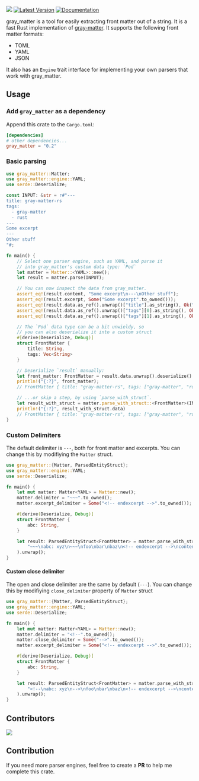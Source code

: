 ![](https://github.com/the-alchemists-of-arland/gray-matter-rs/workflows/main/badge.svg?branch=main)
[![Latest Version](https://img.shields.io/crates/v/gray_matter.svg)](https://crates.io/crates/gray_matter)
[![Documentation](https://docs.rs/gray_matter/badge.svg)](https://docs.rs/gray_matter)

gray_matter is a tool for easily extracting front matter out of a string. It is a fast Rust implementation of [gray-matter](https://github.com/jonschlinkert/gray-matter). It supports the following front matter formats:

- TOML
- YAML
- JSON

It also has an `Engine` trait interface for implementing your own parsers that work with gray_matter.

## Usage

### Add `gray_matter` as a dependency

Append this crate to the `Cargo.toml`:

```toml
[dependencies]
# other dependencies...
gray_matter = "0.2"
```

### Basic parsing

```rust
use gray_matter::Matter;
use gray_matter::engine::YAML;
use serde::Deserialize;

const INPUT: &str = r#"---
title: gray-matter-rs
tags:
  - gray-matter
  - rust
---
Some excerpt
---
Other stuff
"#;

fn main() {
    // Select one parser engine, such as YAML, and parse it
    // into gray_matter's custom data type: `Pod`
    let matter = Matter::<YAML>::new();
    let result = matter.parse(INPUT);

    // You can now inspect the data from gray_matter.
    assert_eq!(result.content, "Some excerpt\n---\nOther stuff");
    assert_eq!(result.excerpt, Some("Some excerpt".to_owned()));
    assert_eq!(result.data.as_ref().unwrap()["title"].as_string(), Ok("gray-matter-rs".to_string()));
    assert_eq!(result.data.as_ref().unwrap()["tags"][0].as_string(), Ok("gray-matter".to_string()));
    assert_eq!(result.data.as_ref().unwrap()["tags"][1].as_string(), Ok("rust".to_string()));

    // The `Pod` data type can be a bit unwieldy, so
    // you can also deserialize it into a custom struct
    #[derive(Deserialize, Debug)]
    struct FrontMatter {
        title: String,
        tags: Vec<String>
    }

    // Deserialize `result` manually:
    let front_matter: FrontMatter = result.data.unwrap().deserialize().unwrap();
    println!("{:?}", front_matter);
    // FrontMatter { title: "gray-matter-rs", tags: ["gray-matter", "rust"] }

    // ...or skip a step, by using `parse_with_struct`.
    let result_with_struct = matter.parse_with_struct::<FrontMatter>(INPUT).unwrap();
    println!("{:?}", result_with_struct.data)
    // FrontMatter { title: "gray-matter-rs", tags: ["gray-matter", "rust"] }
}
```

### Custom Delimiters

The default delimiter is `---`, both for front matter and excerpts. You can change this by modifiying the `Matter` struct.

```rust
use gray_matter::{Matter, ParsedEntityStruct};
use gray_matter::engine::YAML;
use serde::Deserialize;

fn main() {
    let mut matter: Matter<YAML> = Matter::new();
    matter.delimiter = "~~~".to_owned();
    matter.excerpt_delimiter = Some("<!-- endexcerpt -->".to_owned());

    #[derive(Deserialize, Debug)]
    struct FrontMatter {
        abc: String,
    }

    let result: ParsedEntityStruct<FrontMatter> = matter.parse_with_struct(
        "~~~\nabc: xyz\n~~~\nfoo\nbar\nbaz\n<!-- endexcerpt -->\ncontent",
    ).unwrap();
}
```

#### Custom close delimiter

The open and close delimiter are the same by default (`---`). You can change this by modifiying `close_delimiter` property of `Matter` struct

```rust
use gray_matter::{Matter, ParsedEntityStruct};
use gray_matter::engine::YAML;
use serde::Deserialize;

fn main() {
    let mut matter: Matter<YAML> = Matter::new();
    matter.delimiter = "<!--".to_owned();
    matter.close_delimiter = Some("-->".to_owned());
    matter.excerpt_delimiter = Some("<!-- endexcerpt -->".to_owned());

    #[derive(Deserialize, Debug)]
    struct FrontMatter {
        abc: String,
    }

    let result: ParsedEntityStruct<FrontMatter> = matter.parse_with_struct(
        "<!--\nabc: xyz\n-->\nfoo\nbar\nbaz\n<!-- endexcerpt -->\ncontent",
    ).unwrap();
}
```

## Contributors
<a href="https://github.com/the-alchemists-of-arland/gray-matter-rs/graphs/contributors">
    <img src="https://contrib.rocks/image?repo=the-alchemists-of-arland/gray-matter-rs" />
</a>

## Contribution

If you need more parser engines, feel free to create a **PR** to help me complete this crate.

